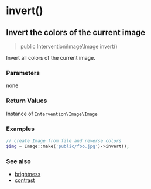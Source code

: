# invert()
## Invert the colors of the current image

> public Intervention\Image\Image invert()

Invert all colors of the current image.

### Parameters

none

### Return Values
Instance of `Intervention\Image\Image`

### Examples

```php
// create Image from file and reverse colors
$img = Image::make('public/foo.jpg')->invert();
```

### See also

- [brightness](/v2/api/brightness)
- [contrast](/v2/api/contrast)
